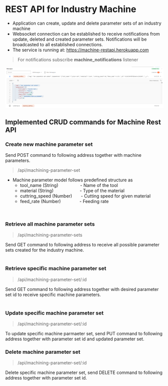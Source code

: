 # REST API for Industry Machine
- Application can create, update and delete parameter sets of an industry machine
- Websocket connection can be established to receive notifications from update, deleted and created parameter sets. Notifications will be broadcasted to all established connections.
- The service is running at: https://machine-restapi.herokuapp.com

> For notifications subscribe **machine_notifications** listener

![img](./img/Notifications.png)


## Implemented CRUD commands for Machine Rest API

### Create new machine parameter set 
Send POST command to following address together with machine parameters.
> /api/machining-parameter-set

- Machine parameter model follows predefined structure as
    - tool_name (String)&emsp;&emsp;&emsp;&emsp;&emsp;- Name of the tool
    - material (String)&emsp;&emsp;&emsp;&emsp;&emsp;&emsp;- Type of the material
    - cuttring_speed (Number)&emsp;&emsp;- Cutting speed for given material
    - feed_rate (Number)&emsp;&emsp;&emsp;&emsp; - Feeding rate
<br>

### Retrieve all machine parameter sets
> /api/machining-parameter-sets

Send GET command to following address to receive all possible parameter sets created for the industry machine.
<br>
<br>
### Retrieve specific machine parameter set
> /api/machining-parameter-set/:id

Send GET command to following address together with desired parameter set id to receive specific machine parameters.
<br>
<br>
### Update specific machine parameter set
> /api/machining-parameter-set/:id

To update specific machine parmaeter set, send PUT command to following address together with parameter set id and updated parameter set.

### Delete machine parameter set
> /api/machining-parameter-set/:id

Delete specific machine parameter set, send DELETE command to following address together with parameter set id.
